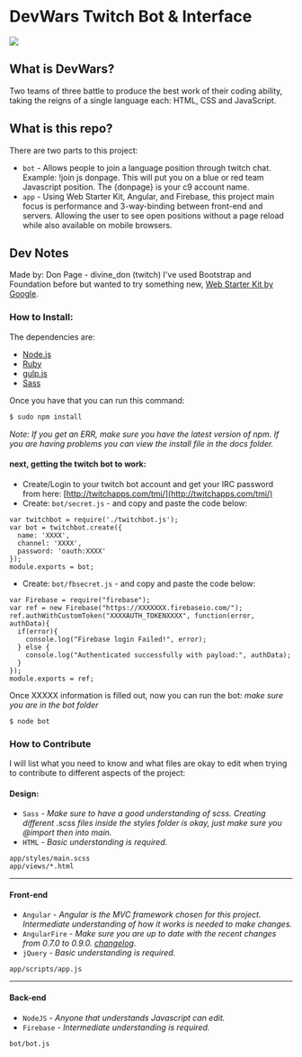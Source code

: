 # DevWars Twitch Bot & Interface

<img src="http://donpage.github.io/videos/devwars.gif"/>

## What is DevWars?

 Two teams of three battle to produce the best work of their coding ability, taking the reigns of a single language each: HTML, CSS and JavaScript.

## What is this repo?

There are two parts to this project:

- `bot` - Allows people to join a language position through twitch chat. Example: !join js donpage. This will put you on a blue or red team Javascript position. The {donpage} is your c9 account name.
- `app` - Using Web Starter Kit, Angular, and Firebase, this project main focus is performance and 3-way-binding between front-end and servers. Allowing the user to see open positions without a page reload while also available on mobile browsers.

## Dev Notes

Made by: Don Page - divine_don (twitch)
I've used Bootstrap and Foundation before but wanted to try something new, [Web Starter Kit by Google](https://developers.google.com/web/starter-kit/).

### How to Install:

The dependencies are:
* [Node.js](http://nodejs.org)
* [Ruby](https://www.ruby-lang.org/)
* [gulp.js](http://gulpjs.com)
* [Sass](http://sass-lang.com/install)

Once you have that you can run this command:
```sh
$ sudo npm install
```
*Note: If you get an ERR, make sure you have the latest version of npm. If you are having problems you can view the install file in the docs folder.*

#### next, getting the twitch bot to work:
- Create/Login to your twitch bot account and get your IRC password from here: [http://twitchapps.com/tmi/](http://twitchapps.com/tmi/)
- Create: `bot/secret.js` - and copy and paste the code below:

```
var twitchbot = require('./twitchbot.js');
var bot = twitchbot.create({
  name: 'XXXX',
  channel: 'XXXX',
  password: 'oauth:XXXX'
});
module.exports = bot;
```

- Create: `bot/fbsecret.js` - and copy and paste the code below:
```
var Firebase = require("firebase");
var ref = new Firebase("https://XXXXXXX.firebaseio.com/");
ref.authWithCustomToken("XXXXAUTH_TOKENXXXX", function(error, authData){
  if(error){
    console.log("Firebase login Failed!", error);
  } else {
    console.log("Authenticated successfully with payload:", authData);
  }
});
module.exports = ref;
```

Once XXXXX information is filled out, now you can run the bot: *make sure you are in the bot folder*
```
$ node bot
```


### How to Contribute
I will list what you need to know and what files are okay to edit when trying to contribute to different aspects of the project:

#### Design: 
- `Sass` - *Make sure to have a good understanding of scss. Creating different .scss files inside the styles folder is okay, just make sure you @import then into main.*
- `HTML` - *Basic understanding is required.*
```
app/styles/main.scss
app/views/*.html
```

---

#### Front-end
- `Angular` - *Angular is the MVC framework chosen for this project. Intermediate understanding of how it works is needed to make changes.*
- `AngularFire` - *Make sure you are up to date with the recent changes from 0.7.0 to 0.9.0. [changelog](https://www.firebase.com/docs/web/libraries/angular/changelog.html).*
- `jQuery` - *Basic understanding is required.*
```
app/scripts/app.js
```

---

#### Back-end
- `NodeJS` - *Anyone that understands Javascript can edit.*
- `Firebase` - *Intermediate understanding is required.*
```
bot/bot.js
```







